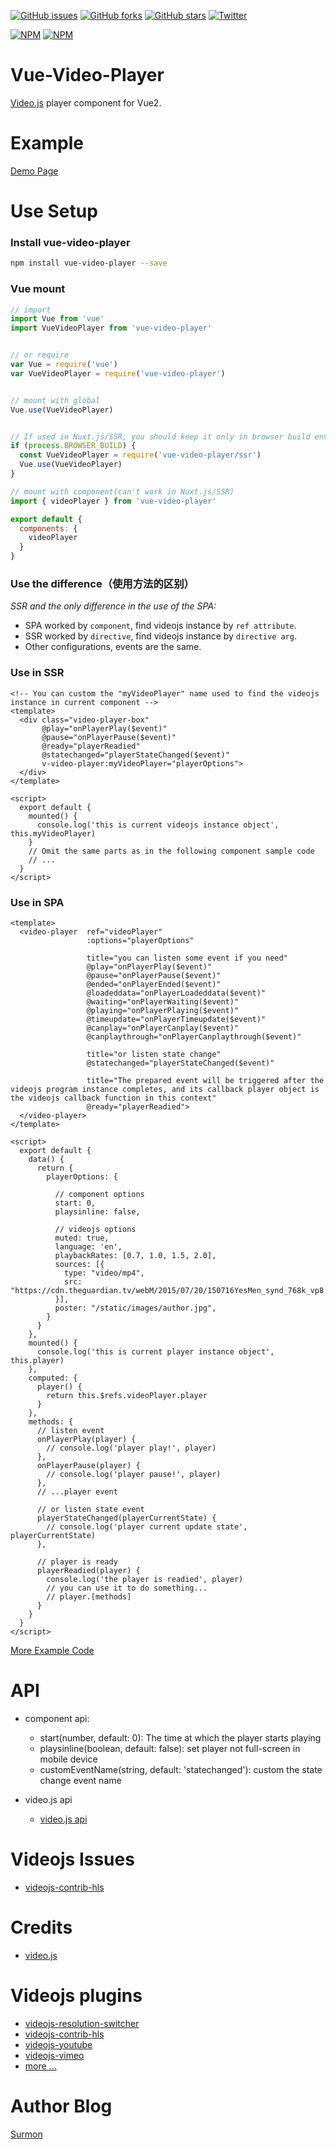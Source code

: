 [![GitHub issues](https://img.shields.io/github/issues/surmon-china/vue-video-player.svg?style=flat-square)](https://github.com/surmon-china/vue-video-player/issues)
[![GitHub forks](https://img.shields.io/github/forks/surmon-china/vue-video-player.svg?style=flat-square)](https://github.com/surmon-china/vue-video-player/network)
[![GitHub stars](https://img.shields.io/github/stars/surmon-china/vue-video-player.svg?style=flat-square)](https://github.com/surmon-china/vue-video-player/stargazers)
[![Twitter](https://img.shields.io/twitter/url/https/github.com/surmon-china/vue-video-player.svg?style=flat-square)](https://twitter.com/intent/tweet?url=https://github.com/surmon-china/vue-video-player)

[![NPM](https://nodei.co/npm/vue-video-player.png?downloads=true&downloadRank=true&stars=true)](https://nodei.co/npm/vue-video-player/)
[![NPM](https://nodei.co/npm-dl/vue-video-player.png?months=9&height=3)](https://nodei.co/npm/vue-video-player/)


# Vue-Video-Player
[Video.js](https://github.com/videojs/video.js) player component for Vue2.


# Example
[Demo Page](https://surmon-china.github.io/vue-video-player)


# Use Setup

### Install vue-video-player

``` bash
npm install vue-video-player --save
```

### Vue mount

``` javascript
// import
import Vue from 'vue'
import VueVideoPlayer from 'vue-video-player'


// or require
var Vue = require('vue')
var VueVideoPlayer = require('vue-video-player')


// mount with global
Vue.use(VueVideoPlayer)


// If used in Nuxt.js/SSR, you should keep it only in browser build environment
if (process.BROWSER_BUILD) {
  const VueVideoPlayer = require('vue-video-player/ssr')
  Vue.use(VueVideoPlayer)
}

// mount with component(can't work in Nuxt.js/SSR)
import { videoPlayer } from 'vue-video-player'

export default {
  components: {
    videoPlayer
  }
}
```


### Use the difference（使用方法的区别）

*SSR and the only difference in the use of the SPA:*
- SPA worked by  `component`, find videojs instance by `ref attribute`.
- SSR worked by  `directive`, find videojs instance by `directive arg`.
- Other configurations, events are the same.

### Use in SSR

``` vue
<!-- You can custom the "myVideoPlayer" name used to find the videojs instance in current component -->
<template>
  <div class="video-player-box" 
       @play="onPlayerPlay($event)"
       @pause="onPlayerPause($event)"
       @ready="playerReadied"
       @statechanged="playerStateChanged($event)"
       v-video-player:myVideoPlayer="playerOptions">
  </div>
</template>

<script>
  export default {
    mounted() {
      console.log('this is current videojs instance object', this.myVideoPlayer)
    }
    // Omit the same parts as in the following component sample code
    // ...
  }
</script>
```


### Use in SPA

``` vue
<template>
  <video-player  ref="videoPlayer"
                 :options="playerOptions"

                 title="you can listen some event if you need"
                 @play="onPlayerPlay($event)"
                 @pause="onPlayerPause($event)"
                 @ended="onPlayerEnded($event)"
                 @loadeddata="onPlayerLoadeddata($event)"
                 @waiting="onPlayerWaiting($event)"
                 @playing="onPlayerPlaying($event)"
                 @timeupdate="onPlayerTimeupdate($event)"
                 @canplay="onPlayerCanplay($event)"
                 @canplaythrough="onPlayerCanplaythrough($event)"

                 title="or listen state change"
                 @statechanged="playerStateChanged($event)"

                 title="The prepared event will be triggered after the videojs program instance completes, and its callback player object is the videojs callback function in this context"
                 @ready="playerReadied">
  </video-player>
</template>

<script>
  export default {
    data() {
      return {
        playerOptions: {

          // component options
          start: 0,
          playsinline: false,

          // videojs options
          muted: true,
          language: 'en',
          playbackRates: [0.7, 1.0, 1.5, 2.0],
          sources: [{
            type: "video/mp4",
            src: "https://cdn.theguardian.tv/webM/2015/07/20/150716YesMen_synd_768k_vp8.webm"
          }],
          poster: "/static/images/author.jpg",
        }
      }
    },
    mounted() {
      console.log('this is current player instance object', this.player)
    },
    computed: {
      player() {
        return this.$refs.videoPlayer.player
      }
    },
    methods: {
      // listen event
      onPlayerPlay(player) {
        // console.log('player play!', player)
      },
      onPlayerPause(player) {
        // console.log('player pause!', player)
      },
      // ...player event

      // or listen state event
      playerStateChanged(playerCurrentState) {
        // console.log('player current update state', playerCurrentState)
      },

      // player is ready
      playerReadied(player) {
        console.log('the player is readied', player)
        // you can use it to do something...
        // player.[methods]
      }
    }
  }
</script>
```


[More Example Code](https://github.com/surmon-china/vue-video-player/tree/master/examples)


# API
- component api:
  * start(number, default: 0): The time at which the player starts playing
  * playsinline(boolean, default: false): set player not full-screen in mobile device
  * customEventName(string, default: 'statechanged'): custom the state change event name

- video.js api
  * [video.js api](http://docs.videojs.com/docs/api/player.html#Methodsmuted)


# Videojs Issues
- [videojs-contrib-hls](https://github.com/videojs/videojs-contrib-hls/issues/600)


# Credits
- [video.js](https://github.com/videojs/video.js)


# Videojs plugins

- [videojs-resolution-switcher](https://github.com/kmoskwiak/videojs-resolution-switcher)
- [videojs-contrib-hls](https://github.com/videojs/videojs-contrib-hls)
- [videojs-youtube](https://github.com/videojs/videojs-youtube)
- [videojs-vimeo](https://github.com/videojs/videojs-vimeo)
- [more ...](https://github.com/search?o=desc&q=videojs+plugin&s=stars&type=Repositories&utf8=%E2%9C%93)


# Author Blog
[Surmon](https://surmon.me)
